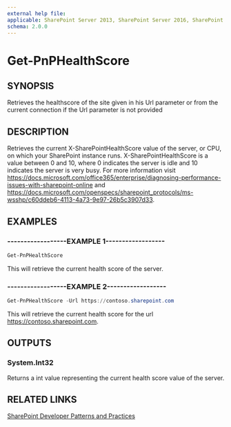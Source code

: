 ```yaml
---
external help file:
applicable: SharePoint Server 2013, SharePoint Server 2016, SharePoint Server 2019
schema: 2.0.0
---
```

# Get-PnPHealthScore

## SYNOPSIS
Retrieves the healthscore of the site given in his Url parameter or from the current connection if the Url parameter is not provided

## DESCRIPTION
Retrieves the current X-SharePointHealthScore value of the server, or CPU, on which your SharePoint instance runs. X-SharePointHealthScore is a value between 0 and 10, where 0 indicates the server is idle and 10 indicates the server is very busy. For more information visit https://docs.microsoft.com/office365/enterprise/diagnosing-performance-issues-with-sharepoint-online and https://docs.microsoft.com/openspecs/sharepoint_protocols/ms-wsshp/c60ddeb6-4113-4a73-9e97-26b5c3907d33.

## EXAMPLES

### ------------------EXAMPLE 1------------------
```powershell
Get-PnPHealthScore
```

This will retrieve the current health score of the server.

### ------------------EXAMPLE 2------------------
```powershell
Get-PnPHealthScore -Url https://contoso.sharepoint.com
```

This will retrieve the current health score for the url https://contoso.sharepoint.com.

## OUTPUTS

### System.Int32

Returns a int value representing the current health score value of the server.

## RELATED LINKS

[SharePoint Developer Patterns and Practices](https://aka.ms/sppnp)
